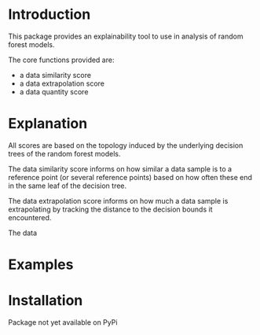 # Introduction

This package provides an explainability tool to use in analysis of random forest models.

The core functions provided are:
- a data similarity score
- a data extrapolation score
- a data quantity score

# Explanation

All scores are based on the topology induced by the underlying decision trees of the random forest models.

The data similarity score informs on how similar a data sample is to a reference point (or several reference points) based on how often these end in the same leaf of the decision tree.

The data extrapolation score informs on how much a data sample is extrapolating by tracking the distance to the decision bounds it encountered.

The data

# Examples



# Installation

Package not yet available on PyPi
